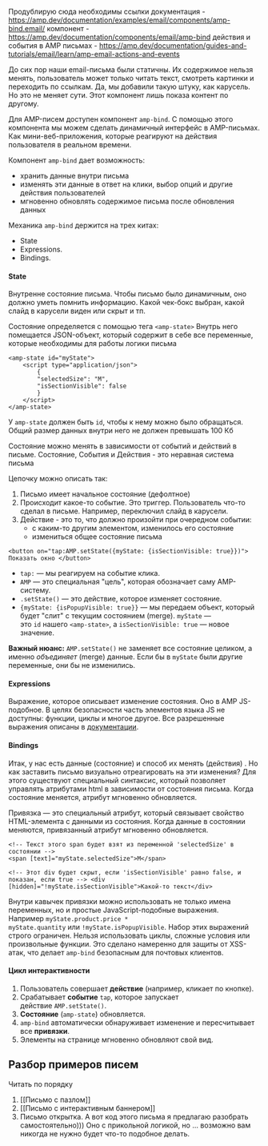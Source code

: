 Продублирую сюда необходимы ссылки
документация - https://amp.dev/documentation/examples/email/components/amp-bind.email/
компонент - https://amp.dev/documentation/components/email/amp-bind
действия и события в AMP письмах - https://amp.dev/documentation/guides-and-tutorials/email/learn/amp-email-actions-and-events

До сих пор наши email-письма были статичны. Их содержимое нельзя менять, пользователь может только читать текст, смотреть картинки и переходить по ссылкам. Да, мы добавили такую штуку, как карусель. Но это не меняет сути. Этот компонент лишь показа контент по другому.

Для AMP-писем доступен компонент `amp-bind`. С помощью этого компонента мы можем сделать динамичный интерфейс в AMP-письмах. Как мини-веб-приложения, которые реагируют на действия пользователя в реальном времени.
 
Компонент `amp-bind` дает возможность:
- хранить данные внутри письма
- изменять эти данные в ответ на клики, выбор опций и другие действия пользователей
- мгновенно обновлять содержимое письма после обновления данных

Механика `amp-bind` держится на трех китах:
- State
- Expressions.
- Bindings.

#### State

Внутренне состояние письма. Чтобы письмо было динамичным, оно должно уметь помнить информацию. Какой чек-бокс выбран, какой слайд в карусели виден или скрыт и тп. 

Состояние определяется с помощью тега `<amp-state>` Внутрь него помещается JSON-объект, который содержит в себе все переменные, которые необходимы для работы логики письма

```
<amp-state id="myState">   
	<script type="application/json">     
		{       
		"selectedSize": "M",       
		"isSectionVisible": false     
		}   
	</script> 
</amp-state>
```

У `amp-state` должен быть `id`, чтобы к нему можно было обращаться. Общий размер данных внутри него не должен превышать 100 Кб

Состояние можно менять в зависимости от событий и действий в письме. Состояние, События и Действия - это неравная система письма

Цепочку можно описать так:
1. Письмо имеет начальное состояние (дефолтное)
2. Происходит какое-то событие. Это триггер. Пользователь что-то сделал в письме. Например, переключил слайд в карусели.
3. Действие - это то, что должно произойти при очередном событии: 
   - с каким-то другим элементом, изменилось его состояние
   - измениться общее состояние письма


`<button on="tap:AMP.setState({myState: {isSectionVisible: true}})">   Показать окно </button>`

- `tap:` — мы реагируем на событие клика.
- `AMP` — это специальная "цель", которая обозначает саму AMP-систему.
- `.setState()` — это действие, которое изменяет состояние.
- `{myState: {isPopupVisible: true}}` — мы передаем объект, который будет "слит" с текущим состоянием (merge). `myState` — это `id` нашего `<amp-state>`, а `isSectionVisible: true` — новое значение.

**Важный нюанс:** `AMP.setState()` не заменяет все состояние целиком, а именно _объединяет_ (merge) данные. Если бы в `myState` были другие переменные, они бы не изменились.

#### Expressions

Выражение, которое описывает изменение состояния. Оно в AMP JS-подобное. В целях безопасности часть элементов языка JS не доступны: функции, циклы и многое другое. Все разрешенные выражения описаны в [документации](https://amp.dev/documentation/components/email/amp-bind#expressions).

#### Bindings

Итак, у нас есть данные (состояние) и способ их менять (действия) . Но как заставить письмо визуально отреагировать на эти изменения? Для этого существуют специальный синтаксис, который позволяет управлять атрибутами html в зависимости от состояния письма. Когда состояние меняется, атрибут мгновенно обновляется.

Привязка — это специальный атрибут, который связывает свойство HTML-элемента с данными из состояния. Когда данные в состоянии меняются, привязанный атрибут мгновенно обновляется.

```
<!-- Текст этого span будет взят из переменной 'selectedSize' в состоянии --> 
<span [text]="myState.selectedSize">M</span> 

<!-- Этот div будет скрыт, если 'isSectionVisible' равно false, и показан, если true --> <div [hidden]="!myState.isSectionVisible">Какой-то текст</div>
```

Внутри кавычек привязки можно использовать не только имена переменных, но и простые JavaScript-подобные выражения. Например `myState.product.price * myState.quantity` или `!myState.isPopupVisible`. Набор этих выражений строго ограничен. Нельзя использовать циклы, сложные условия или произвольные функции. Это сделано намеренно для защиты от XSS-атак, что делает `amp-bind` безопасным для почтовых клиентов.

#### Цикл интерактивности

1. Пользователь совершает **действие** (например, кликает по кнопке).
2. Срабатывает **событие** `tap`, которое запускает действие `AMP.setState()`.
3. **Состояние** (`amp-state`) обновляется.
4. `amp-bind` автоматически обнаруживает изменение и пересчитывает все **привязки**.
5. Элементы на странице мгновенно обновляют свой вид.

## Разбор примеров писем

Читать по порядку
1. [[Письмо с пазлом]] 
2. [[Письмо с интерактивным баннером]]
3. Письмо открытка. А вот код этого письма я предлагаю разобрать самостоятельно))) Оно с прикольной логикой, но ... возможно вам никогда не нужно будет что-то подобное делать.